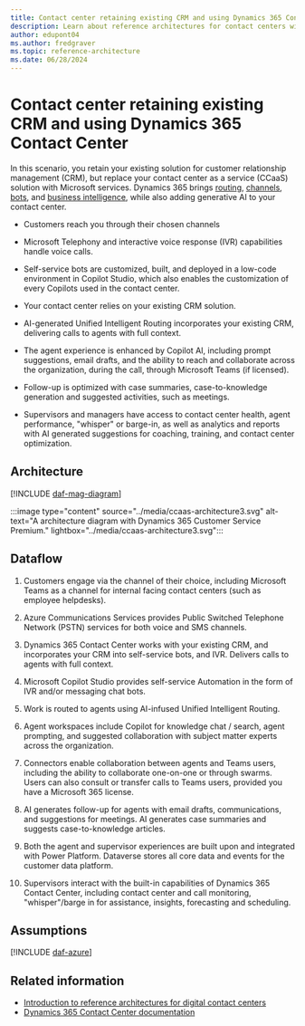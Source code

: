 ```yaml
---
title: Contact center retaining existing CRM and using Dynamics 365 Contact Center
description: Learn about reference architectures for contact centers with Dynamics 365 Contact Center and a non-Microsoft CRM solution.
author: edupont04
ms.author: fredgraver
ms.topic: reference-architecture
ms.date: 06/28/2024
---
```


# Contact center retaining existing CRM and using Dynamics 365 Contact Center

In this scenario, you retain your existing solution for customer relationship management (CRM), but replace your contact center as a service (CCaaS) solution with Microsoft services. Dynamics 365 brings [routing](/dynamics365/customer-service/administer/overview-unified-routing), [channels](/dynamics365/customer-service/implement/try-channels), [bots](/microsoft-copilot-studio/), and [business intelligence](/dynamics365/customer-service/use/omnichannel-analytics-insights), while also adding generative AI to your contact center. ​

- Customers reach you through their chosen channels​

- Microsoft Telephony and interactive voice response (IVR) capabilities handle voice calls​.

- Self-service bots are customized, built, and deployed in a low-code environment in Copilot Studio, which also enables the customization of every Copilots used in the contact center.​

- Your contact center relies on your existing CRM solution. ​

- AI-generated Unified Intelligent Routing incorporates your existing CRM, delivering calls to agents with full context.  ​

- The agent experience is enhanced by Copilot AI, including prompt suggestions, email drafts, and the ability to reach and collaborate across the organization, during the call, through Microsoft Teams (if licensed).​

- Follow-up is optimized with case summaries, case-to-knowledge generation and suggested activities, such as meetings.​

- Supervisors and managers have access to contact center health, agent performance, "whisper" or barge-in, as well as analytics and reports with AI generated suggestions for coaching, training, and contact center optimization.

## Architecture

[!INCLUDE [daf-mag-diagram](../includes/daf-mag-diagram.md)]

:::image type="content" source="../media/ccaas-architecture3.svg" alt-text="A architecture diagram with Dynamics 365 Customer Service Premium." lightbox="../media/ccaas-architecture3.svg":::

## Dataflow

1. Customers engage via the channel of their choice, including Microsoft Teams as a channel for internal facing contact centers (such as employee helpdesks). ​

2. Azure Communications Services provides Public Switched Telephone Network (PSTN) services for both voice and SMS channels. ​

3. Dynamics 365 Contact Center works with your existing CRM, and incorporates your CRM into self-service bots, and IVR. Delivers calls to agents with full context. ​

4. Microsoft Copilot Studio provides self-service Automation in the form of IVR and/or messaging chat bots. ​

5. Work is routed to agents using AI-infused Unified Intelligent Routing.​

6. Agent workspaces include Copilot for knowledge chat / search, agent prompting, and suggested collaboration with subject matter experts across the organization. ​

7. Connectors enable collaboration between agents and Teams users, including the ability to collaborate one-on-one or through swarms. Users can also consult or transfer calls to Teams users, provided you have a Microsoft 365 license.

8. AI generates follow-up for agents with email drafts, communications, and suggestions for meetings. AI generates case summaries and suggests case-to-knowledge articles. ​

9. Both the agent and supervisor experiences are built upon and integrated with Power Platform. Dataverse stores all core data and events for the customer data platform.​

10. Supervisors interact with the built-in capabilities of Dynamics 365 Contact Center, including contact center and call monitoring, "whisper"/barge in for assistance, insights, forecasting and scheduling.

<!-- (To come: Components, Related Resources. I don't have access to how the Dynamics 365 Contact Center Learn pages are being laid out, so we'll have to wait for this.) -->

## Assumptions

[!INCLUDE [daf-azure](../includes/daf-azure.md)]

## Related information

- [Introduction to reference architectures for digital contact centers](contact-center-overview.md)  
- [Dynamics 365 Contact Center documentation](/dynamics365/contact-center/)  
